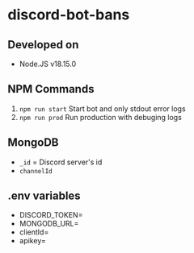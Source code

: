 # discord-bot-bans

## Developed on
- Node.JS v18.15.0

## NPM Commands
1. `npm run start` Start bot and only stdout error logs
2. `npm run prod` Run production with debuging logs

## MongoDB
- `_id` = Discord server's id
- `channelId`

## .env variables
- DISCORD_TOKEN=
- MONGODB_URL=
- clientId=
- apikey=
